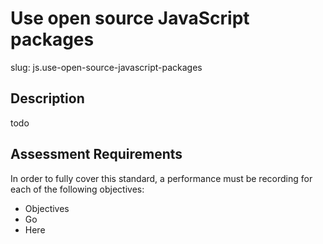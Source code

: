 
# Use open source JavaScript packages

slug: js.use-open-source-javascript-packages

## Description
todo

## Assessment Requirements
In order to fully cover this standard, a performance must be recording for each of the following objectives:

- Objectives
- Go
- Here

          